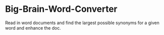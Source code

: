 # Big-Brain-Word-Converter
Read in word documents and find the largest possible synonyms for a given word and enhance the doc.
